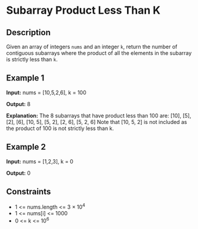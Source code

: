 # Subarray Product Less Than K

## Description

Given an array of integers `nums` and an integer `k`, return the number of contiguous subarrays where the product of all the elements in the subarray is strictly less than `k`.

## Example 1

**Input:**
nums = [10,5,2,6], k = 100

**Output:**
8

**Explanation:**
The 8 subarrays that have product less than 100 are:
[10], [5], [2], [6], [10, 5], [5, 2], [2, 6], [5, 2, 6]
Note that [10, 5, 2] is not included as the product of 100 is not strictly less than k.

## Example 2

**Input:**
nums = [1,2,3], k = 0

**Output:**
0

## Constraints

- 1 <= nums.length <= 3 × 10<sup>4</sup>
- 1 <= nums[i] <= 1000
- 0 <= k <= 10<sup>6</sup>
